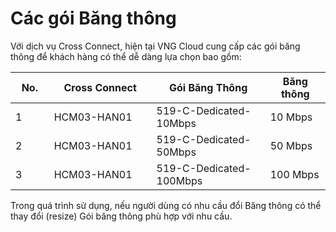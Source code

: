 # Các gói Băng thông

Với dịch vụ Cross Connect, hiện tại VNG Cloud cung cấp các gói băng thông để khách hàng có thể dễ dàng lựa chọn bao gồm:

<table><thead><tr><th width="73">No.</th><th width="259">Cross Connect</th><th width="277">Gói Băng Thông</th><th width="129">Băng thông</th></tr></thead><tbody><tr><td>1</td><td>HCM03-HAN01</td><td>519-C-Dedicated-10Mbps</td><td>10 Mbps</td></tr><tr><td>2</td><td>HCM03-HAN01</td><td>519-C-Dedicated-50Mbps</td><td>50 Mbps</td></tr><tr><td>3</td><td>HCM03-HAN01</td><td>519-C-Dedicated-100Mbps</td><td>100 Mbps</td></tr></tbody></table>

Trong quá trình sử dụng, nếu người dùng có nhu cầu đổi Băng thông có thể thay đổi (resize) Gói băng thông phù hợp với nhu cầu.
